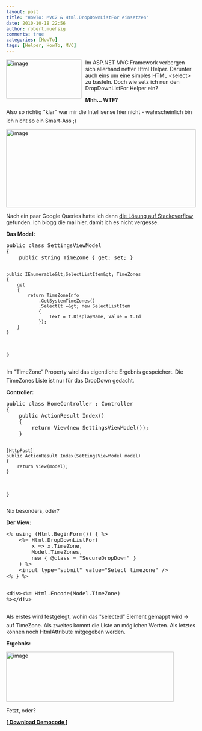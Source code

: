 ```yaml
---
layout: post
title: "HowTo: MVC2 & Html.DropDownListFor einsetzen"
date: 2010-10-18 22:56
author: robert.muehsig
comments: true
categories: [HowTo]
tags: [Helper, HowTo, MVC]
---
```

<p><a href="{{BASE_PATH}}/assets/wp-images/image1081.png"><img style="border-bottom: 0px; border-left: 0px; margin: 0px 10px 0px 0px; display: inline; border-top: 0px; border-right: 0px" title="image" border="0" alt="image" align="left" src="{{BASE_PATH}}/assets/wp-images/image_thumb263.png" width="200" height="104" /></a>Im ASP.NET MVC Framework verbergen sich allerhand netter Html Helper. Darunter auch eins um eine simples HTML &lt;select&gt; zu basteln. Doch wie setz ich nun den DropDownListFor Helper ein?</p> <!--more-->  <p></p>  <p><strong>Mhh... WTF?</strong></p>  <p>Also so richtig &quot;klar” war mir die Intellisense hier nicht - wahrscheinlich bin ich nicht so ein Smart-Ass ;)</p>  <p><a href="{{BASE_PATH}}/assets/wp-images/image1082.png"><img style="border-bottom: 0px; border-left: 0px; display: inline; border-top: 0px; border-right: 0px" title="image" border="0" alt="image" src="{{BASE_PATH}}/assets/wp-images/image_thumb264.png" width="504" height="208" /></a> </p>  <p>Nach ein paar Google Queries hatte ich dann <a href="http://stackoverflow.com/questions/2497417">die Lösung auf Stackoverflow</a> gefunden. Ich blogg die mal hier, damit ich es nicht vergesse.</p>  <p><strong>Das Model:</strong></p>  <div style="padding-bottom: 0px; margin: 0px; padding-left: 0px; padding-right: 0px; display: inline; float: none; padding-top: 0px" id="scid:812469c5-0cb0-4c63-8c15-c81123a09de7:5aad9643-8ce9-4010-af46-a704afd46a19" class="wlWriterEditableSmartContent"><pre name="code" class="c#">public class SettingsViewModel
{
    public string TimeZone { get; set; }

    public IEnumerable&lt;SelectListItem&gt; TimeZones 
    {
        get 
        {
            return TimeZoneInfo
                .GetSystemTimeZones()
                .Select(t =&gt; new SelectListItem 
                { 
                    Text = t.DisplayName, Value = t.Id 
                });
        }
    }
}</pre></div>

<p>Im "TimeZone” Property wird das eigentliche Ergebnis gespeichert. Die TimeZones Liste ist nur für das DropDown gedacht.</p>

<p><strong>Controller:</strong></p>

<div style="padding-bottom: 0px; margin: 0px; padding-left: 0px; padding-right: 0px; display: inline; float: none; padding-top: 0px" id="scid:812469c5-0cb0-4c63-8c15-c81123a09de7:0435059a-ff76-4ac6-bbbc-586b773a101e" class="wlWriterEditableSmartContent"><pre name="code" class="c#">public class HomeController : Controller
{
    public ActionResult Index()
    {
        return View(new SettingsViewModel());
    }

    [HttpPost]
    public ActionResult Index(SettingsViewModel model)
    {
        return View(model);
    }
}</pre></div>

<p></p>

<p>Nix besonders, oder?</p>

<p><strong>Der View:</strong></p>

<div style="padding-bottom: 0px; margin: 0px; padding-left: 0px; padding-right: 0px; display: inline; float: none; padding-top: 0px" id="scid:812469c5-0cb0-4c63-8c15-c81123a09de7:0d72e4af-fabe-40f5-afdb-7ad84cb0ebe9" class="wlWriterEditableSmartContent"><pre name="code" class="c#">&lt;% using (Html.BeginForm()) { %&gt;
    &lt;%= Html.DropDownListFor(
        x =&gt; x.TimeZone, 
        Model.TimeZones, 
        new { @class = "SecureDropDown" }
    ) %&gt;
    &lt;input type="submit" value="Select timezone" /&gt;
&lt;% } %&gt;

&lt;div&gt;&lt;%= Html.Encode(Model.TimeZone) %&gt;&lt;/div&gt;</pre></div>

<p>Als erstes wird festgelegt, wohin das "selected” Element gemappt wird -&gt; auf TimeZone. Als zweites kommt die Liste an möglichen Werten. Als letztes können noch HtmlAttribute mitgegeben werden.</p>

<p><strong>Ergebnis:</strong></p>

<p><a href="{{BASE_PATH}}/assets/wp-images/image1083.png"><img style="border-bottom: 0px; border-left: 0px; display: inline; border-top: 0px; border-right: 0px" title="image" border="0" alt="image" src="{{BASE_PATH}}/assets/wp-images/image_thumb265.png" width="445" height="133" /></a> </p>

<p>Fetzt, oder?</p>

<p><a href="{{BASE_PATH}}/assets/files/democode/mvcdropdownlisthelper/mvcdropdownlisthelper.zip"><strong>[ Download Democode ]</strong></a></p>
